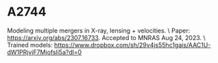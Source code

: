 # A2744
Modeling multiple mergers in X-ray, lensing + velocities.
\\
Paper: https://arxiv.org/abs/2307.16733. Accepted to MNRAS Aug 24, 2023.
\\
Trained models: https://www.dropbox.com/sh/29v4js55hc1gais/AAC1U-dW1PRjvjF7Mjofsli5a?dl=0 
